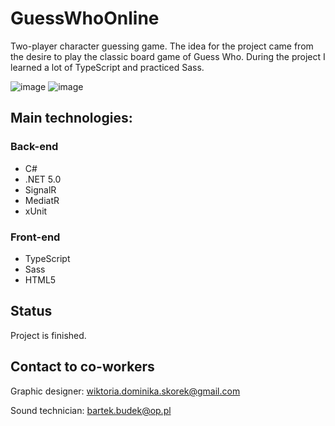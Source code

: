 # GuessWhoOnline
Two-player character guessing game. The idea for the project came from the desire to play the classic board game of Guess Who. During the project
I learned a lot of TypeScript and practiced Sass.
 
![image](https://user-images.githubusercontent.com/52860350/105014968-53c92f80-5a41-11eb-8005-b75d75ceda2e.png)
![image](https://user-images.githubusercontent.com/52860350/105143064-a109d780-5afb-11eb-8ef0-666858f5be5d.png)
 
 ## Main technologies: 

### Back-end
 * C#
 * .NET 5.0
 * SignalR
 * MediatR
 * xUnit

### Front-end
 * TypeScript
 * Sass
 * HTML5
 
## Status
Project is finished.

## Contact to co-workers
Graphic designer: wiktoria.dominika.skorek@gmail.com

Sound technician: bartek.budek@op.pl
 
 


